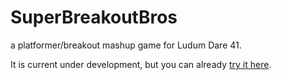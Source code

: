 # SuperBreakoutBros
a platformer/breakout mashup game for Ludum Dare 41.

It is current under development, but you can already [try it here](http://staudt.github.io/SuperBreakOutBros).
